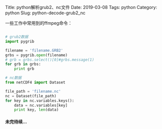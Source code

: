 Title: python解析grub2、nc文件
Date: 2019-03-08
Tags: python
Category: python
Slug: python-decode-grub2_nc

一些工作中常用到的ffmpeg命令：
```python

# grub2数据
import pygrib

filename = 'filename.GRB2'
grbs = pygrib.open(filename)
# grb = grbs.select()[0]#grbs.message(1)
for grb in grbs:
    print grb

# nc数据
from netCDF4 import Dataset

file_path = 'filename.nc'
nc = Dataset(file_path)
for key in nc.variables.keys():
    data = nc.variables[key]
    print key, len(data)

```

#### 未完待续...
